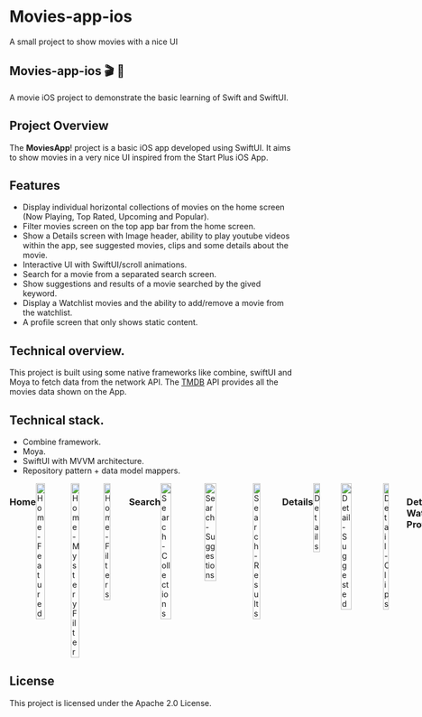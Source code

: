 # Movies-app-ios
A small project to show movies with a nice UI


## Movies-app-ios 🎬 🍎
A movie iOS project to demonstrate the basic learning of Swift and SwiftUI.

## Project Overview #####
The **MoviesApp**! project is a basic iOS app developed using SwiftUI. It aims to show movies in a very nice UI inspired from the Start Plus iOS App.

## Features

- Display individual horizontal collections of movies on the home screen (Now Playing, Top Rated, Upcoming and Popular).
- Filter movies screen on the top app bar from the home screen.
- Show a Details screen with Image header, ability to play youtube videos within the app, see suggested movies, clips and some details about the movie.
- Interactive UI with SwiftUI/scroll animations.
- Search for a movie from a separated search screen.
- Show suggestions and results of a movie searched by the gived keyword.
- Display a Watchlist movies and the ability to add/remove a movie from the watchlist.
- A profile screen that only shows static content.

## Technical overview.
This project is built using some native frameworks like combine, swiftUI and Moya to fetch data from the network API. 
The [TMDB](https://www.themoviedb.org/) API provides all the movies data shown on the App.

## Technical stack.
- Combine framework.
- Moya.
- SwiftUI with MVVM architecture.
- Repository pattern + data model mappers.

<div style="display: flex; justify-content: space-between;">
<h3>Home</h3>
  <img src="https://github.com/rescalon34/Movies-app-ios/assets/52270734/4b35aed6-b715-4577-a8fc-6da698b791d8" alt="Home - Featured" style="width: 25%;"/>
    <img src="https://github.com/rescalon34/Movies-app-ios/assets/52270734/6b9aeda2-17be-4545-8577-64292ece8e1b" alt="Home - Mystery Filter" style="width: 25%;"/>
    <img src="https://github.com/rescalon34/Movies-app-ios/assets/52270734/c04c62ed-88ee-4c3c-9481-c750ab8c79b9" alt="Home - Filters" style="width: 25%;"/>
<h3>Search</h3>
  <img src="https://github.com/rescalon34/Movies-app-ios/assets/52270734/962bdc97-8914-4355-a850-7b633df86ac7" alt="Search - Collections" style="width: 25%;"/>
  <img src="https://github.com/rescalon34/Movies-app-ios/assets/52270734/10255f79-dcac-4bd9-b426-e72a7774616b" alt="Search - Suggestions" style="width: 25%;"/>
  <img src="https://github.com/rescalon34/Movies-app-ios/assets/52270734/78fb5979-570b-45b4-91bf-e95881567491" alt="Search - Results" style="width: 25%;"/>
<h3>Details</h3>
  <img src="https://github.com/rescalon34/Movies-app-ios/assets/52270734/06f90a82-96b7-429c-b587-232ad13d0108" alt="Details" style="width: 25%;"/>
  <img src="https://github.com/rescalon34/Movies-app-ios/assets/52270734/413ab837-a2ee-4495-95d8-c5116b012494" alt="Detail - Suggested" style="width: 25%;"/>
  <img src="https://github.com/rescalon34/Movies-app-ios/assets/52270734/b26fa897-782f-46a2-ba63-2cd17c59743a" alt="Detail - Clips" style="width: 25%;"/>
<h3>Details, Watchlist, Profile</h3>
  <img src="https://github.com/rescalon34/Movies-app-ios/assets/52270734/4b2d48a2-be15-4695-8989-d3fdc2c2ce03" alt="Full Details" style="width: 25%;"/>
  <img src="https://github.com/rescalon34/Movies-app-ios/assets/52270734/1834bfbb-dcfa-4fb4-a914-dd1191da3302" alt="Watchlist" style="width: 25%;"/>
  <img src="https://github.com/rescalon34/Movies-app-ios/assets/52270734/3d457863-1715-4491-ba87-25457cc57012" alt="Profile" style="width: 25%;"/>
</div>

## License


This project is licensed under the Apache 2.0 License.
